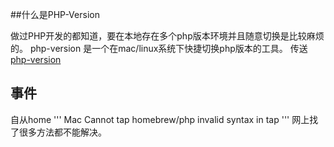 ##什么是PHP-Version

做过PHP开发的都知道，要在本地存在多个php版本环境并且随意切换是比较麻烦的。
php-version 是一个在mac/linux系统下快捷切换php版本的工具。
传送   [php-version](https://github.com/wilmoore/php-version)

## 事件
自从home
'''
Mac Cannot tap homebrew/php invalid syntax in tap
'''
网上找了很多方法都不能解决。


